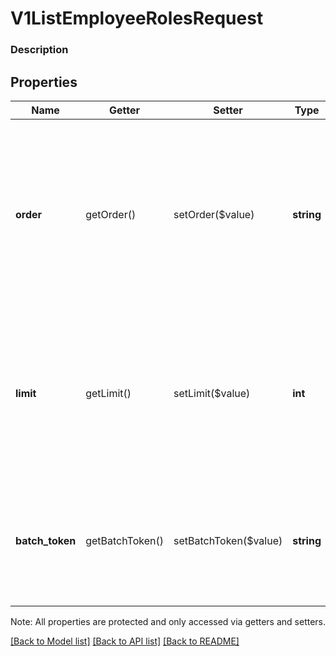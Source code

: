 # V1ListEmployeeRolesRequest

### Description



## Properties
Name | Getter | Setter | Type | Description | Notes
------------ | ------------- | ------------- | ------------- | ------------- | -------------
**order** | getOrder() | setOrder($value) | **string** | The order in which employees are listed in the response, based on their created_at field.Default value: ASC See [SortOrder](#type-sortorder) for possible values | [optional] 
**limit** | getLimit() | setLimit($value) | **int** | The maximum integer number of employee entities to return in a single response. Default 100, maximum 200. | [optional] 
**batch_token** | getBatchToken() | setBatchToken($value) | **string** | A pagination cursor to retrieve the next set of results for your original query to the endpoint. | [optional] 

Note: All properties are protected and only accessed via getters and setters.

[[Back to Model list]](../../README.md#documentation-for-models) [[Back to API list]](../../README.md#documentation-for-api-endpoints) [[Back to README]](../../README.md)


